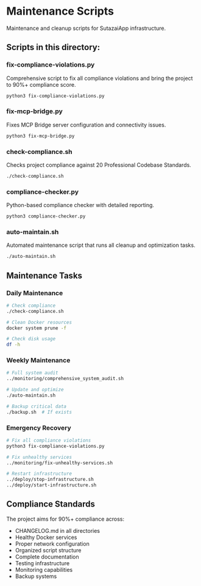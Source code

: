 # Maintenance Scripts

Maintenance and cleanup scripts for SutazaiApp infrastructure.

## Scripts in this directory:

### fix-compliance-violations.py
Comprehensive script to fix all compliance violations and bring the project to 90%+ compliance score.
```bash
python3 fix-compliance-violations.py
```

### fix-mcp-bridge.py
Fixes MCP Bridge server configuration and connectivity issues.
```bash
python3 fix-mcp-bridge.py
```

### check-compliance.sh
Checks project compliance against 20 Professional Codebase Standards.
```bash
./check-compliance.sh
```

### compliance-checker.py
Python-based compliance checker with detailed reporting.
```bash
python3 compliance-checker.py
```

### auto-maintain.sh
Automated maintenance script that runs all cleanup and optimization tasks.
```bash
./auto-maintain.sh
```

## Maintenance Tasks

### Daily Maintenance
```bash
# Check compliance
./check-compliance.sh

# Clean Docker resources
docker system prune -f

# Check disk usage
df -h
```

### Weekly Maintenance
```bash
# Full system audit
../monitoring/comprehensive_system_audit.sh

# Update and optimize
./auto-maintain.sh

# Backup critical data
./backup.sh  # If exists
```

### Emergency Recovery
```bash
# Fix all compliance violations
python3 fix-compliance-violations.py

# Fix unhealthy services
../monitoring/fix-unhealthy-services.sh

# Restart infrastructure
../deploy/stop-infrastructure.sh
../deploy/start-infrastructure.sh
```

## Compliance Standards

The project aims for 90%+ compliance across:
- CHANGELOG.md in all directories
- Healthy Docker services
- Proper network configuration
- Organized script structure
- Complete documentation
- Testing infrastructure
- Monitoring capabilities
- Backup systems